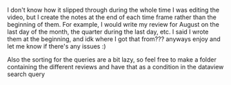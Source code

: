 I don't know how it slipped through during the whole time I was editing the video, but I create the notes at the end of each time frame rather than the beginning of them. For example, I would write my review for August on the last day of the month, the quarter during the last day, etc. I said I wrote them at the beginning, and idk where I got that from??? anyways enjoy and let me know if there's any issues :)

Also the sorting for the queries are a bit lazy, so feel free to make a folder containing the different reviews and have that as a condition in the dataview search query
